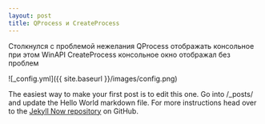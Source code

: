 ```yaml
---
layout: post
title: QProcess и CreateProcess
---
```


Столкнулся с проблемой нежелания QProcess отображать консольное  при этом
WinAPI CreateProcess консольное окно отображал без проблем

![_config.yml]({{ site.baseurl }}/images/config.png)

The easiest way to make your first post is to edit this one. Go into /_posts/ and update the Hello World markdown file. For more instructions head over to the [Jekyll Now repository](https://github.com/barryclark/jekyll-now) on GitHub.
